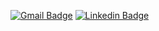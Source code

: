 [![Gmail Badge](https://img.shields.io/badge/-Gmail-d14836?style=flat-square&logo=Gmail&logoColor=white&link=mailto:heeya121z@korea.ac.kr)](mailto:heeya121z@korea.ac.kr)
[![Linkedin Badge](https://img.shields.io/badge/-LinkedIn-blue?style=flat-square&logo=Linkedin&logoColor=white&link=https://www.linkedin.com/in/https://www.linkedin.com/in/seungheehann/)](https://www.linkedin.com/in/seungheehann/) 
